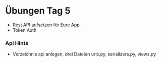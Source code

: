 # Übungen Tag 5

- Rest API aufsetzen für Eure App
- Token Auth

### Api Hints
- Verzeichnis api anlegen, drei Dateien urls.py, serializers.py, views.py